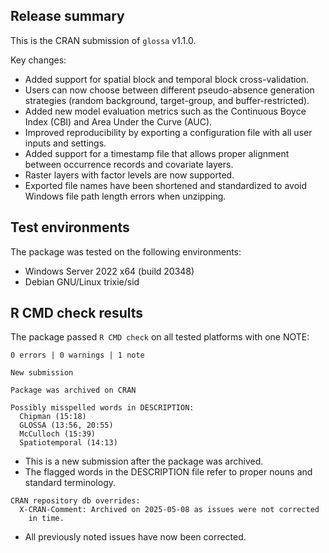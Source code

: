 ## Release summary

This is the CRAN submission of `glossa` v1.1.0.

Key changes:
* Added support for spatial block and temporal block cross-validation.
* Users can now choose between different pseudo-absence generation strategies (random background, target-group, and buffer-restricted).
* Added new model evaluation metrics such as the Continuous Boyce Index (CBI) and Area Under the Curve (AUC).
* Improved reproducibility by exporting a configuration file with all user inputs and settings.
* Added support for a timestamp file that allows proper alignment between occurrence records and covariate layers.
* Raster layers with factor levels are now supported.
* Exported file names have been shortened and standardized to avoid Windows file path length errors when unzipping.

## Test environments

The package was tested on the following environments:

* Windows Server 2022 x64 (build 20348)
* Debian GNU/Linux trixie/sid

## R CMD check results

The package passed `R CMD check` on all tested platforms with one NOTE:

```
0 errors | 0 warnings | 1 note
```

```
New submission

Package was archived on CRAN

Possibly misspelled words in DESCRIPTION:
  Chipman (15:18)
  GLOSSA (13:56, 20:55)
  McCulloch (15:39)
  Spatiotemporal (14:13)
```

* This is a new submission after the package was archived.
* The flagged words in the DESCRIPTION file refer to proper nouns and standard terminology.

```
CRAN repository db overrides:
  X-CRAN-Comment: Archived on 2025-05-08 as issues were not corrected
    in time.
```

* All previously noted issues have now been corrected.
